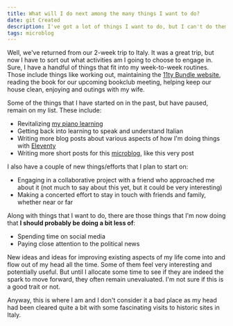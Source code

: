 ```yaml
---
title: What will I do next among the many things I want to do?
date: git Created
description: I've got a lot of things I want to do, but I can't do them all at once. What will I do next?
tags: microblog
---
```


Well, we've returned from our 2-week trip to Italy. It was a great trip, but now I have to sort out what activities am I going to choose to engage in. Sure, I have a handful of things that fit into my week-to-week routines. Those include things like working out, maintaining the [11ty Bundle website](https://11tybundle.dev), reading the book for our upcoming bookclub meeting, helping keep our house clean, enjoying and outings with my wife.

Some of the things that I have started on in the past, but have paused, remain on my list. These include:

- Revitalizing [my piano learning](/tags/piano/)
- Getting back into learning to speak and understand Italian
- Writing more blog posts about various aspects of how I'm doing things with [Eleventy](https://11ty.dev)
- Writing more short posts for this [microblog](/microblog/), like this very post

I also have a couple of new things/efforts that I plan to start on:

- Engaging in a collaborative project with a friend who approached me about it (not much to say about this yet, but it could be very interesting)
- Making a concerted effort to stay in touch with friends and family, whether near or far

Along with things that I want to do, there are those things that I'm now doing that **I should probably be doing a bit less of**:

- Spending time on social media
- Paying close attention to the political news

New ideas and ideas for improving existing aspects of my life come into and flow out of my head all the time. Some of them feel very interesting and potentially useful. But until I allocate some time to see if they are indeed the spark to move forward, they often remain unevaluated. I'm not sure if this is a good trait or not.

Anyway, this is where I am and I don't consider it a bad place as my head had been cleared quite a bit with some fascinating visits to historic sites in Italy.
